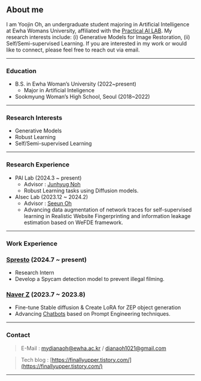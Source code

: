 ## About me
  
I am Yoojin Oh, an undergraduate student majoring in Artificial Intelligence at Ewha Womans University, affiliated with the [Practical AI LAB](https://pai.ewha.ac.kr/). My research interests include: (i) Generative Models for Image Restoration, (ii) Self/Semi-supervised Learning. If you are interested in my work or would like to connect, please feel free to reach out via email.  

---

### Education

- B.S. in Ewha Woman’s University (2022~present)
    - Major in Artificial Inteligence
- Sookmyung Woman’s High School, Seoul (2018~2022)

---

### Research Interests

- Generative Models
- Robust Learning
- Self/Semi-supervised Learning

---

### Research Experience

- PAI Lab (2024.3 ~ present)
    - Advisor : [Junhyug Noh](https://scholar.google.com/citations?user=VJgEpXEAAAAJ)
    - Robust Learning tasks using Diffusion models.
- AIsec Lab (2023.12 ~ 2024.2)
    - Advisor : [Seeun Oh](https://scholar.google.com/citations?user=g7-iArAAAAAJ&hl=ko)
    - Advancing data augmentation of network traces for self-supervised learning in Realistic Website Fingerprinting and information leakage estimation based on WeFDE framework.

---

### Work Experience
### [Spresto](https://www.spresto.net/) (2024.7 ~ present)
- Research Intern 
- Develop a Spycam detection model to prevent illegal filming.  
    
### [Naver Z](https://naverz-corp.com/) (2023.7 ~ 2023.8)

- Fine-tune Stable diffusion & Create LoRA for ZEP object generation
- Advancing [Chatbots](https://www.aitown.app/) based on Prompt Engineering techniques.

---

### Contact

> E-Mail : [mydianaoh@ewha.ac.kr](mailto:mydianaoh@ewha.ac.kr) / [dianaoh1021@gmail.com](mailto:dianaoh1021@gmail.com)
> 

> Tech blog : [https://finallyupper.tistory.com/](https://finallyupper.tistory.com/)
>

---
